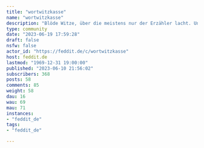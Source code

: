 ```yaml
---
title: "wortwitzkasse" 
name: "wortwitzkasse"
description: "Blöde Witze, über die meistens nur der Erzähler lacht. Und einer, der ihn schon kennt :D Viel Spaß und bleibt sauber!"
type: community
date: "2023-06-19 17:59:28"
draft: false
nsfw: false
actor_id: "https://feddit.de/c/wortwitzkasse"
host: feddit.de
lastmod: "1969-12-31 19:00:00"
published: "2023-06-10 21:56:02"
subscribers: 368
posts: 58
comments: 85
weight: 58
dau: 16
wau: 69
mau: 71
instances:
- "feddit_de"
tags: 
- "feddit_de"

---
```

